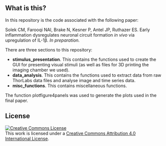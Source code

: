 ## What is this?
In this repository is the code associated with the following paper: 

Solek CM, Farooqi NAI, Brake N, Kesner P, Antel JP, Ruthazer ES. Early inflammation dysregulates neuronal circuit formation *in vivo* via upregulation of IL-1β. *In preparation.* 

There are three sections to this repository:
* **stimulus_presentation**. This contains the functions used to create the GUI for presenting visual stimuli (as well as files for 3D printing the imaging chamber we used).
* **data_analysis**. This contains the functions used to extract data from raw ThorLabs data files and analyse image and time series data.
* **misc_functions**. This contains miscellaneous functions.

The function plotfigure4panels was used to generate the plots used in the final paper.

## License
<a rel="license" href="http://creativecommons.org/licenses/by/4.0/"><img alt="Creative Commons License" style="border-width:0" src="https://i.creativecommons.org/l/by/4.0/88x31.png" /></a><br />This work is licensed under a <a rel="license" href="http://creativecommons.org/licenses/by/4.0/">Creative Commons Attribution 4.0 International License</a>.
